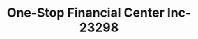 ---
f_zip-code: 35401
f_state-code: AL
title: One-Stop Financial Center Inc-23298
f_phone: 205-758-5939
f_city-only: Tuscaloosa
f_address: 2101 7Th Street Tuscaloosa
f_location-unique-id: '23298'
slug: one-stop-financial-center-inc-23298
updated-on: '2024-05-30T13:46:58.046Z'
created-on: '2024-05-30T13:36:59.803Z'
published-on: '2024-05-30T13:54:32.469Z'
f_city-state: cms/city/tuscaloosa-al.md
f_company: cms/company/one-stop-financial-center-inc.md
f_state: cms/state/alabama.md
layout: '[payday-loan].html'
tags: payday-loan
---